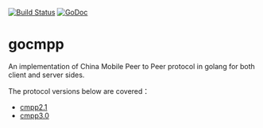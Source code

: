 [![Build Status](https://travis-ci.org/bigwhite/gocmpp.svg?branch=master)](https://travis-ci.org/bigwhite/gocmpp)
[![GoDoc](http://img.shields.io/badge/GoDoc-Reference-blue.svg)](https://godoc.org/github.com/bigwhite/gocmpp)

# gocmpp
An implementation of China Mobile Peer to Peer protocol in golang for both client and server sides.

The protocol versions below are covered：
* [cmpp2.1](http://pan.baidu.com/s/13E0Q6)
* [cmpp3.0](http://pan.baidu.com/s/1o61obA6)

